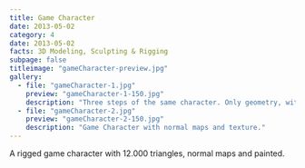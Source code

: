 ```yaml
---
title: Game Character
date: 2013-05-02
category: 4
date: 2013-05-02
facts: 3D Modeling, Sculpting & Rigging
subpage: false
titleimage: "gameCharacter-preview.jpg"
gallery:
  - file: "gameCharacter-1.jpg"
    preview: "gameCharacter-1-150.jpg"
    description: "Three steps of the same character. Only geometry, with normals and painted."
  - file: "gameCharacter-2.jpg"
    preview: "gameCharacter-2-150.jpg"
    description: "Game Character with normal maps and texture."
---
```


A rigged game character with 12.000 triangles, normal maps and painted.
